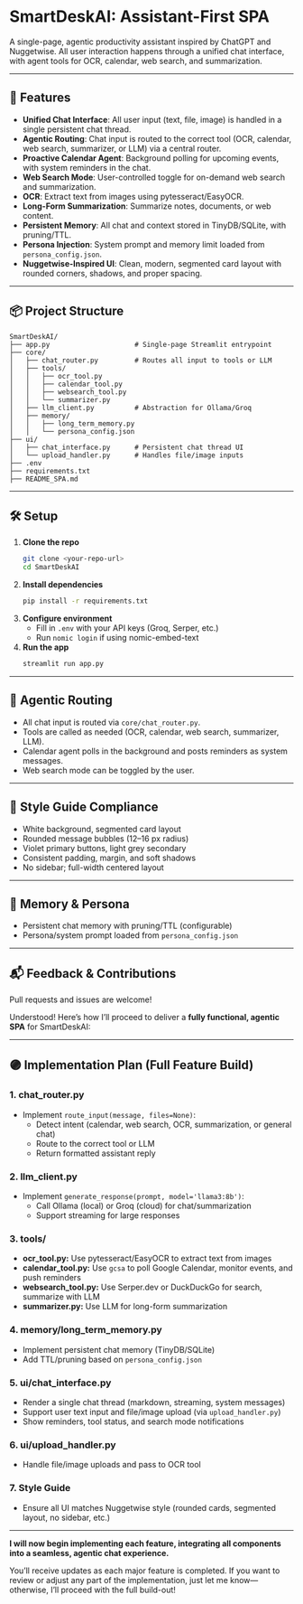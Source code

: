 # SmartDeskAI: Assistant-First SPA

A single-page, agentic productivity assistant inspired by ChatGPT and Nuggetwise. All user interaction happens through a unified chat interface, with agent tools for OCR, calendar, web search, and summarization.

---

## 🚀 Features

- **Unified Chat Interface**: All user input (text, file, image) is handled in a single persistent chat thread.
- **Agentic Routing**: Chat input is routed to the correct tool (OCR, calendar, web search, summarizer, or LLM) via a central router.
- **Proactive Calendar Agent**: Background polling for upcoming events, with system reminders in the chat.
- **Web Search Mode**: User-controlled toggle for on-demand web search and summarization.
- **OCR**: Extract text from images using pytesseract/EasyOCR.
- **Long-Form Summarization**: Summarize notes, documents, or web content.
- **Persistent Memory**: All chat and context stored in TinyDB/SQLite, with pruning/TTL.
- **Persona Injection**: System prompt and memory limit loaded from `persona_config.json`.
- **Nuggetwise-Inspired UI**: Clean, modern, segmented card layout with rounded corners, shadows, and proper spacing.

---

## 📦 Project Structure

```
SmartDeskAI/
├── app.py                     # Single-page Streamlit entrypoint
├── core/
│   ├── chat_router.py         # Routes all input to tools or LLM
│   ├── tools/
│   │   ├── ocr_tool.py
│   │   ├── calendar_tool.py
│   │   ├── websearch_tool.py
│   │   └── summarizer.py
│   ├── llm_client.py          # Abstraction for Ollama/Groq
│   ├── memory/
│   │   ├── long_term_memory.py
│   │   └── persona_config.json
├── ui/
│   ├── chat_interface.py      # Persistent chat thread UI
│   └── upload_handler.py      # Handles file/image inputs
├── .env
├── requirements.txt
├── README_SPA.md
```

---

## 🛠️ Setup

1. **Clone the repo**
   ```bash
   git clone <your-repo-url>
   cd SmartDeskAI
   ```
2. **Install dependencies**
   ```bash
   pip install -r requirements.txt
   ```
3. **Configure environment**
   - Fill in `.env` with your API keys (Groq, Serper, etc.)
   - Run `nomic login` if using nomic-embed-text
4. **Run the app**
   ```bash
   streamlit run app.py
   ```

---

## 🧠 Agentic Routing
- All chat input is routed via `core/chat_router.py`.
- Tools are called as needed (OCR, calendar, web search, summarizer, LLM).
- Calendar agent polls in the background and posts reminders as system messages.
- Web search mode can be toggled by the user.

---

## 🎨 Style Guide Compliance
- White background, segmented card layout
- Rounded message bubbles (12–16 px radius)
- Violet primary buttons, light grey secondary
- Consistent padding, margin, and soft shadows
- No sidebar; full-width centered layout

---

## 📝 Memory & Persona
- Persistent chat memory with pruning/TTL (configurable)
- Persona/system prompt loaded from `persona_config.json`

---

## 📬 Feedback & Contributions
Pull requests and issues are welcome! 


Understood! Here’s how I’ll proceed to deliver a **fully functional, agentic SPA** for SmartDeskAI:

---

## 🟣 Implementation Plan (Full Feature Build)

### 1. **chat_router.py**
- Implement `route_input(message, files=None)`:
  - Detect intent (calendar, web search, OCR, summarization, or general chat)
  - Route to the correct tool or LLM
  - Return formatted assistant reply

### 2. **llm_client.py**
- Implement `generate_response(prompt, model='llama3:8b')`:
  - Call Ollama (local) or Groq (cloud) for chat/summarization
  - Support streaming for large responses

### 3. **tools/**
- **ocr_tool.py:** Use pytesseract/EasyOCR to extract text from images
- **calendar_tool.py:** Use `gcsa` to poll Google Calendar, monitor events, and push reminders
- **websearch_tool.py:** Use Serper.dev or DuckDuckGo for search, summarize with LLM
- **summarizer.py:** Use LLM for long-form summarization

### 4. **memory/long_term_memory.py**
- Implement persistent chat memory (TinyDB/SQLite)
- Add TTL/pruning based on `persona_config.json`

### 5. **ui/chat_interface.py**
- Render a single chat thread (markdown, streaming, system messages)
- Support user text input and file/image upload (via `upload_handler.py`)
- Show reminders, tool status, and search mode notifications

### 6. **ui/upload_handler.py**
- Handle file/image uploads and pass to OCR tool

### 7. **Style Guide**
- Ensure all UI matches Nuggetwise style (rounded cards, segmented layout, no sidebar, etc.)

---

**I will now begin implementing each feature, integrating all components into a seamless, agentic chat experience.**

You’ll receive updates as each major feature is completed. If you want to review or adjust any part of the implementation, just let me know—otherwise, I’ll proceed with the full build-out!